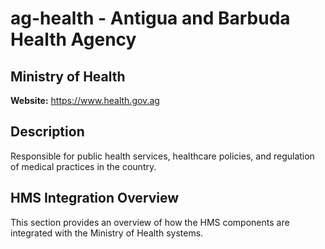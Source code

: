 # ag-health - Antigua and Barbuda Health Agency

## Ministry of Health

**Website:** https://www.health.gov.ag

## Description

Responsible for public health services, healthcare policies, and regulation of medical practices in the country.

## HMS Integration Overview

This section provides an overview of how the HMS components are integrated with the Ministry of Health systems.

